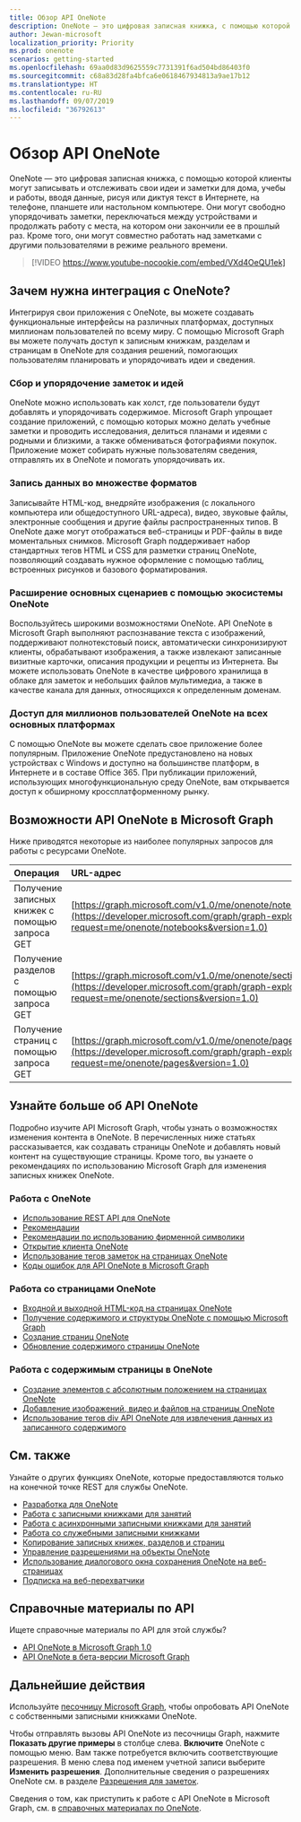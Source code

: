 ```yaml
---
title: Обзор API OneNote
description: OneNote — это цифровая записная книжка, с помощью которой клиенты могут записывать и отслеживать свои идеи и заметки для дома, учебы и работы, вводя данные, рисуя или диктуя текст в Интернете, на телефоне, планшете или настольном компьютере. Они могут свободно упорядочивать заметки, переключаться между устройствами и продолжать работу с места, на котором они закончили ее в прошлый раз. Кроме того, они могут работать над заметками вместе с другими пользователями в режиме реального времени.
author: Jewan-microsoft
localization_priority: Priority
ms.prod: onenote
scenarios: getting-started
ms.openlocfilehash: 69aa0d83d9625559c7731391f6ad504bd86403f0
ms.sourcegitcommit: c68a83d28fa4bfca6e0618467934813a9ae17b12
ms.translationtype: HT
ms.contentlocale: ru-RU
ms.lasthandoff: 09/07/2019
ms.locfileid: "36792613"
---
```

# <a name="onenote-api-overview"></a>Обзор API OneNote

OneNote — это цифровая записная книжка, с помощью которой клиенты могут записывать и отслеживать свои идеи и заметки для дома, учебы и работы, вводя данные, рисуя или диктуя текст в Интернете, на телефоне, планшете или настольном компьютере. Они могут свободно упорядочивать заметки, переключаться между устройствами и продолжать работу с места, на котором они закончили ее в прошлый раз. Кроме того, они могут совместно работать над заметками с другими пользователями в режиме реального времени.

> [!VIDEO https://www.youtube-nocookie.com/embed/VXd4OeQU1ek]

## <a name="why-integrate-with-onenote"></a>Зачем нужна интеграция с OneNote?

Интегрируя свои приложения с OneNote, вы можете создавать функциональные интерфейсы на различных платформах, доступных миллионам пользователей по всему миру. С помощью Microsoft Graph вы можете получать доступ к записным книжкам, разделам и страницам в OneNote для создания решений, помогающих пользователям планировать и упорядочивать идеи и сведения.

### <a name="collect-and-organize-notes-and-ideas"></a>Сбор и упорядочение заметок и идей  

OneNote можно использовать как холст, где пользователи будут добавлять и упорядочивать содержимое. Microsoft Graph упрощает создание приложений, с помощью которых можно делать учебные заметки и проводить исследования, делиться планами и идеями с родными и близкими, а также обмениваться фотографиями покупок. Приложение может собирать нужные пользователям сведения, отправлять их в OneNote и помогать упорядочивать их.

### <a name="capture-information-in-many-formats"></a>Запись данных во множестве форматов

Записывайте HTML-код, внедряйте изображения (с локального компьютера или общедоступного URL-адреса), видео, звуковые файлы, электронные сообщения и другие файлы распространенных типов. В OneNote даже могут отображаться веб-страницы и PDF-файлы в виде моментальных снимков. Microsoft Graph поддерживает набор стандартных тегов HTML и CSS для разметки страниц OneNote, позволяющий создавать нужное оформление с помощью таблиц, встроенных рисунков и базового форматирования. 

### <a name="use-the-onenote-ecosystem-to-enhance-your-core-scenarios"></a>Расширение основных сценариев с помощью экосистемы OneNote

Воспользуйтесь широкими возможностями OneNote. API OneNote в Microsoft Graph выполняют распознавание текста с изображений, поддерживают полнотекстовый поиск, автоматически синхронизируют клиенты, обрабатывают изображения, а также извлекают записанные визитные карточки, описания продукции и рецепты из Интернета. Вы можете использовать OneNote в качестве цифрового хранилища в облаке для заметок и небольших файлов мультимедиа, а также в качестве канала для данных, относящихся к определенным доменам. 

### <a name="reach-millions-of-onenote-users-on-all-major-platforms"></a>Доступ для миллионов пользователей OneNote на всех основных платформах

С помощью OneNote вы можете сделать свое приложение более популярным. Приложение OneNote предустановлено на новых устройствах с Windows и доступно на большинстве платформ, в Интернете и в составе Office 365. При публикации приложений, использующих многофункциональную среду OneNote, вам открывается доступ к обширному кроссплатформенному рынку.

<!-- Might be good to show a few examples of Microsoft Graph API calls here, similar to what we have in the featured scenarios topic: featured_scenarios..md You could have an H2 section called "What can I do with OneNote APIs in Microsoft Graph?"-->

## <a name="what-can-i-do-with-onenote-apis-in-microsoft-graph"></a>Возможности API OneNote в Microsoft Graph

Ниже приводятся некоторые из наиболее популярных запросов для работы с ресурсами OneNote.

|Операция|URL-адрес|
|:--------|:--|
|Получение записных книжек с помощью запроса GET|[https://graph.microsoft.com/v1.0/me/onenote/notebooks](https://developer.microsoft.com/graph/graph-explorer?request=me/onenote/notebooks&version=1.0)|
|Получение разделов с помощью запроса GET|[https://graph.microsoft.com/v1.0/me/onenote/sections](https://developer.microsoft.com/graph/graph-explorer?request=me/onenote/sections&version=1.0)|
|Получение страниц с помощью запроса GET|[https://graph.microsoft.com/v1.0/me/onenote/pages](https://developer.microsoft.com/graph/graph-explorer?request=me/onenote/pages&version=1.0)|

## <a name="learn-more-about-onenote-apis"></a>Узнайте больше об API OneNote

Подробно изучите API Microsoft Graph, чтобы узнать о возможностях изменения контента в OneNote. В перечисленных ниже статьях рассказывается, как создавать страницы OneNote и добавлять новый контент на существующие страницы. Кроме того, вы узнаете о рекомендациях по использованию Microsoft Graph для изменения записных книжек OneNote. 


### <a name="work-with-onenote"></a>Работа с OneNote

* [Использование REST API для OneNote](/graph/api/resources/onenote-api-overview?view=graph-rest-1.0)
* [Рекомендации](onenote-best-practices.md)
* [Рекомендации по использованию фирменной символики](onenote-branding.md)
* [Открытие клиента OneNote](open-onenote-client.md)
* [Использование тегов заметок на страницах OneNote](onenote-note-tags.md)
* [Коды ошибок для API OneNote в Microsoft Graph](onenote-error-codes.md)

### <a name="work-with-onenote-pages"></a>Работа со страницами OneNote

* [Входной и выходной HTML-код на страницах OneNote](onenote-input-output-html.md)
* [Получение содержимого и структуры OneNote с помощью Microsoft Graph](onenote-get-content.md)
* [Создание страниц OneNote](onenote-create-page.md)
* [Обновление содержимого страницы OneNote](onenote-update-page.md)

### <a name="work-with-onenote-page-content"></a>Работа с содержимым страницы в OneNote

* [Создание элементов с абсолютным положением на страницах OneNote](onenote-abs-pos.md)
* [Добавление изображений, видео и файлов на страницы OneNote](onenote-images-files.md)
* [Использование тегов div API OneNote для извлечения данных из записанного содержимого](onenote-extract-data.md)

## <a name="see-also"></a>См. также
Узнайте о других функциях OneNote, которые предоставляются только на конечной точке REST для службы OneNote.

- [Разработка для OneNote](https://docs.microsoft.com/ru-RU/previous-versions/office/office-365-api/how-to/onenote-landing)
- [Работа с записными книжками для занятий](https://docs.microsoft.com/ru-RU/previous-versions/office/office-365-api/how-to/onenote-classnotebook)
- [Работа с асинхронными записными книжками для занятий](https://docs.microsoft.com/ru-RU/previous-versions/office/office-365-api/how-to/onenote-classnotebook-asynchronous)
- [Работа со служебными записными книжками](https://docs.microsoft.com/ru-RU/previous-versions/office/office-365-api/how-to/onenote-staffnotebook)
- [Копирование записных книжек, разделов и страниц](https://docs.microsoft.com/ru-RU/previous-versions/office/office-365-api/how-to/onenote-copy)
- [Управление разрешениями на объекты OneNote](https://docs.microsoft.com/ru-RU/previous-versions/office/office-365-api/how-to/onenote-manage-perms)
- [Использование диалогового окна сохранения OneNote на веб-страницах](https://docs.microsoft.com/ru-RU/previous-versions/office/office-365-api/how-to/onenote-save-dialog)
- [Подписка на веб-перехватчики](https://docs.microsoft.com/ru-RU/previous-versions/office/office-365-api/how-to/onenote-sync)

## <a name="api-reference"></a>Справочные материалы по API
Ищете справочные материалы по API для этой службы?

- [API OneNote в Microsoft Graph 1.0](/graph/api/resources/onenote-api-overview?view=graph-rest-1.0)
- [API OneNote в бета-версии Microsoft Graph](/graph/api/resources/onenote-api-overview?view=graph-rest-beta)

## <a name="next-steps"></a>Дальнейшие действия

Используйте [песочницу Microsoft Graph](https://developer.microsoft.com/graph/graph-explorer), чтобы опробовать API OneNote с собственными записными книжками OneNote.

Чтобы отправлять вызовы API OneNote из песочницы Graph, нажмите **Показать другие примеры** в столбце слева. **Включите** OneNote с помощью меню. Вам также потребуется включить соответствующие разрешения. В меню слева под именем учетной записи выберите **Изменить разрешения**. Дополнительные сведения о разрешениях OneNote см. в разделе [Разрешения для заметок](permissions-reference.md#notes-permissions).

Сведения о том, как приступить к работе с API OneNote в Microsoft Graph, см. в [справочных материалах по OneNote](/graph/api/resources/onenote-api-overview?view=graph-rest-1.0).

